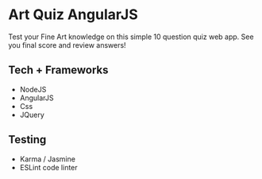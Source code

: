# Art Quiz AngularJS

Test your Fine Art knowledge on this simple 10 question quiz web app. See you final score and review answers!

## Tech + Frameworks
* NodeJS
* AngularJS
* Css
* JQuery

## Testing
* Karma / Jasmine
* ESLint code linter
